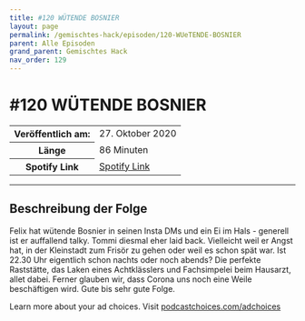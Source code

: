 ```yaml
---
title: #120 WÜTENDE BOSNIER
layout: page
permalink: /gemischtes-hack/episoden/120-WUeTENDE-BOSNIER
parent: Alle Episoden
grand_parent: Gemischtes Hack
nav_order: 129
---
```


# #120 WÜTENDE BOSNIER
<table class="resp-table dcf-table dcf-table-responsive dcf-table-bordered dcf-table-striped dcf-w-100%">
                    <tbody>
                        <tr>
                            <th scope="row">Veröffentlich am:</th>
                            <td data-label="Veröffentlich am:">27. Oktober 2020</td>
                        </tr>
                        <tr>
                            <th scope="row">Länge </th>
                            <td data-label="Länge ">86 Minuten</td>
                        </tr><tr>
                                <th scope="row">Spotify Link</th>
                                <td data-label="Spotify Link"><a href="https://open.spotify.com/episode/0qr9VsUXkKyUAnQUJc8BLF">Spotify Link</a></td>
                            </tr></tbody>
                </table>

***

## Beschreibung der Folge

<div>
<p>Felix hat wütende Bosnier in seinen Insta DMs und ein Ei im Hals - generell ist er auffallend talky. Tommi diesmal eher laid back. Vielleicht weil er Angst hat, in der Kleinstadt zum Frisör zu gehen oder weil es schon spät war. Ist 22.30 Uhr eigentlich schon nachts oder noch abends? Die perfekte Raststätte, das Laken eines Achtklässlers und Fachsimpelei beim Hausarzt, allet dabei. Ferner glauben wir, dass Corona uns noch eine Weile beschäftigen wird. Gute bis sehr gute Folge.</p><p> </p><p>Learn more about your ad choices. Visit <a href="https://podcastchoices.com/adchoices">podcastchoices.com/adchoices</a></p>  
</div>

